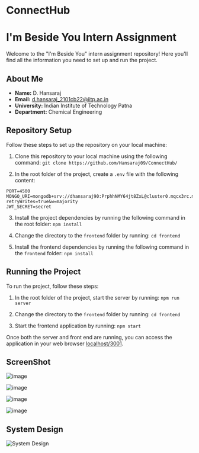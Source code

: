 # ConnectHub
# I'm Beside You Intern Assignment

Welcome to the "I'm Beside You" intern assignment repository! Here you'll find all the information you need to set up and run the project.

## About Me

- **Name:** D. Hansaraj
- **Email:** d.hansaraj_2101cb22@iitp.ac.in
- **University:** Indian Institute of Technology Patna
- **Department:** Chemical Engineering

## Repository Setup

Follow these steps to set up the repository on your local machine:

1. Clone this repository to your local machine using the following command: 
`git clone https://github.com/Hansaraj09/ConnectHub/`

2. In the root folder of the project, create a `.env` file with the following content:
```
PORT=4500
MONGO_URI=mongodb+srv://dhansaraj90:PrphhNMY64jt8ZxL@cluster0.mqcx3rc.mongodb.net/?retryWrites=true&w=majority
JWT_SECRET=secret 
```

3. Install the project dependencies by running the following command in the root folder:
`npm install`

4. Change the directory to the `frontend` folder by running:
`cd frontend`

5. Install the frontend dependencies by running the following command in the `frontend` folder:
`npm install`

## Running the Project

To run the project, follow these steps:

1. In the root folder of the project, start the server by running:
`npm run server`

2. Change the directory to the `frontend` folder by running:
`cd frontend`

3. Start the frontend application by running:
`npm start`

Once both the server and front end are running, you can access the application in your web browser [localhost/3001](http://localhost:3000).


## ScreenShot 

![image](https://github.com/Hansaraj09/ConnectHub/assets/93324559/999dea69-d993-4ce0-b2b4-317c60d821c6)

![image](https://github.com/Hansaraj09/ConnectHub/assets/93324559/b4ec9b9b-53b2-407a-a8f4-a3ed2a63de86)

![image](https://github.com/Hansaraj09/ConnectHub/assets/93324559/6273b86c-acff-4d57-873d-36d7eac23d17)

![image](https://github.com/Hansaraj09/ConnectHub/assets/93324559/3b74a8ef-3f3c-4781-bfe6-6f7d8a02855c)


## System Design

![System Design](https://github.com/Hansaraj09/ConnectHub/assets/93324559/3785e612-f982-48ae-a895-1762746edf4f)



